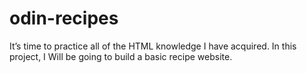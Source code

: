 # odin-recipes
It’s time to practice all of the HTML knowledge I have acquired. In this project, I Will be going to build a basic recipe website.
